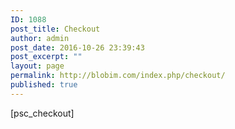 ```yaml
---
ID: 1088
post_title: Checkout
author: admin
post_date: 2016-10-26 23:39:43
post_excerpt: ""
layout: page
permalink: http://blobim.com/index.php/checkout/
published: true
---
```

[psc_checkout]